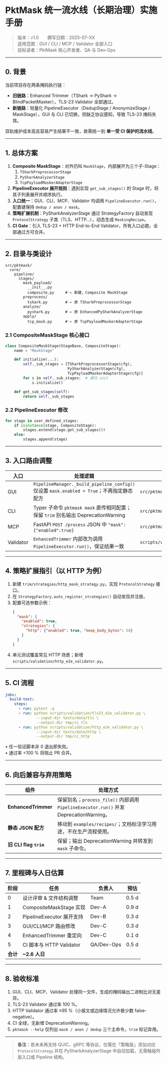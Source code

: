 # PktMask 统一流水线（长期治理）实施手册

> 版本：v1.0  撰写日期：2025-07-XX  
> 适用范围：GUI / CLI / MCP / Validator 全部入口  
> 目标读者：PktMask 核心开发者、QA 与 Dev-Ops

---

## 0. 背景
当前项目存在两条掩码执行链：

* **旧链路**：Enhanced Trimmer（TShark → PyShark → BlindPacketMasker），TLS-23 Validator 全部通过。
* **新链路**：轻量化 PipelineExecutor（DedupStage / AnonymizeStage / MaskStage），GUI 与 CLI 已切换，但缺乏协议感知，导致 TLS-23 掩码失效。

双轨维护成本高且容易产生结果不一致，故需统一到 **单一受 CI 保护的流水线**。

---

## 1. 总体方案
1. **Composite MaskStage**：对外仍叫 `MaskStage`，内部展开为三个子-Stage：
   1) `TSharkPreprocessorStage`
   2) `PySharkAnalyzerStage`
   3) `TcpPayloadMaskerAdapterStage`
2. **PipelineExecutor 展开规则**：遇到实现 `get_sub_stages()` 的 Stage 时，将其子列表展开并顺序执行。
3. **入口统一**：GUI、CLI、MCP、Validator 均调用 `PipelineExecutor.run()`，配置键保持 `dedup / anon / mask`。
4. **策略扩展机制**：PySharkAnalyzerStage 通过 StrategyFactory 自动发现 `ProtocolStrategy` 子类（TLS、HTTP…），动态生成 `MaskingRecipe`。
5. **CI Gate**：引入 TLS-23 + HTTP End-to-End Validator，所有入口必跑，全部通过方可合并。

---

## 2. 目录与类设计
```text
src/pktmask/
  core/
    pipeline/
      stages/
        mask_payload/
          __init__.py
          composite.py     # ← 新建，Composite MaskStage
        preprocess/
          tshark.py        # ← 原 TSharkPreprocessorStage
        analyze/
          pyshark.py       # ← 原 EnhancedPySharkAnalyzerStage
        apply/
          tcp_mask.py      # ← 原 TcpPayloadMaskerAdapterStage
```

### 2.1 CompositeMaskStage 核心接口
```python
class CompositeMaskStage(StageBase, CompositeStage):
    name = "MaskStage"

    def initialize(...):
        self._sub_stages = [TSharkPreprocessorStage(cfg),
                            PySharkAnalyzerStage(cfg),
                            TcpPayloadMaskerAdapterStage(cfg)]
        for s in self._sub_stages:  # 递归 init
            s.initialize()

    def get_sub_stages(self):
        return self._sub_stages
```

### 2.2 PipelineExecutor 修改
```python
for stage in user_defined_stages:
    if isinstance(stage, CompositeStage):
        stages.extend(stage.get_sub_stages())
    else:
        stages.append(stage)
```

---

## 3. 入口路由调整

| 入口 | 处理逻辑 | 影响代码 |
|------|-----------|----------|
| GUI | `PipelineManager._build_pipeline_config()` 仅设置 `mask.enabled = True`；不再指定静态配方 | `src/pktmask/gui/managers/pipeline_manager.py` |
| CLI | Typer 子命令 `pktmask mask` 直传相同配置；保留 `trim` 别名输出 DeprecationWarning | `src/pktmask/cli.py` |
| MCP | FastAPI `POST /process` JSON 中 `"mask":{"enabled":true}` | `src/pktmask/adapters/mcp/` |
| Validator | `EnhancedTrimmer` 内部改为调用 `PipelineExecutor.run()`，保证结果一致 | `scripts/validation/tls23_e2e_validator.py` |

---

## 4. 策略扩展指引（以 HTTP 为例）
1. 新建 `trim/strategies/http_mask_strategy.py`，实现 `ProtocolStrategy` 接口。
2. 在 `StrategyFactory.auto_register_strategies()` 自动发现并注册。
3. 配置可选参数示例：
   ```json
   {
     "mask": {
       "enabled": true,
       "strategies": {
         "http": {"enabled": true, "keep_body_bytes": 50}
       }
     }
   }
   ```
4. 单元测试覆盖常见 HTTP 场景；新增 `scripts/validation/http_e2e_validator.py`。

---

## 5. CI 流程
```yaml
jobs:
  build-test:
    steps:
      - run: pytest -q
      - run: python scripts/validation/tls23_e2e_validator.py \
              --input-dir tests/data/tls \
              --output-dir tmp/ci_tls
      - run: python scripts/validation/http_e2e_validator.py \
              --input-dir tests/data/http \
              --output-dir tmp/ci_http
```
• 任一验证脚本非 0 退出即失败。  
• 通过率 <100 % 将阻止 PR 合并。

---

## 6. 向后兼容与弃用策略
| 组件 | 处理方式 |
|-------|-----------|
| **EnhancedTrimmer** | 保留别名；`process_file()` 内部调用 `PipelineExecutor.run()` 并发 DeprecationWarning。|
| **静态 JSON 配方** | 移动到 `examples/recipes/`；文档标注学习用途，不在生产流程使用。|
| **旧 CLI flag `trim`** | 保留；输出 DeprecationWarning 并转发到 `mask` 子命令。|

---

## 7. 里程碑与人日估算
| 阶段 | 任务 | 负责人 | 预估 |
|------|------|--------|-------|
| 0 | 设计评审 & 文件结构调整 | Team | 0.5 d |
| 1 | CompositeMaskStage 实现 | Dev-A | 0.9 d |
| 2 | PipelineExecutor 展开支持 | Dev-B | 0.3 d |
| 3 | GUI/CLI/MCP 路由修改 | Dev-C | 0.3 d |
| 4 | EnhancedTrimmer 重定向 | Dev-C | 0.1 d |
| 5 | CI 脚本与 HTTP Validator | QA/Dev-Ops | 0.5 d |
| **合计** | **~2.6 人日** |

---

## 8. 验收标准
1. GUI、CLI、MCP、Validator 处理同一文件，生成的掩码输出二进制比对无差异。  
2. TLS-23 Validator 通过率 100 %。  
3. HTTP Validator 通过率 ≥95 %（小报文或边缘情况允许极少数 false-negative）。  
4. CI 全绿，无新增 DeprecationWarning。  
5. `pktmask --help` 仅列出 `mask / anon / dedup` 三个主命令，`trim` 标记弃用。

---

> **备注**：若未来再支持 QUIC、gRPC 等协议，仅需在「策略层」添加对应 `ProtocolStrategy` 并在 PySharkAnalyzerStage 中自动加载，无需触碰外层入口或 Pipeline 结构。 